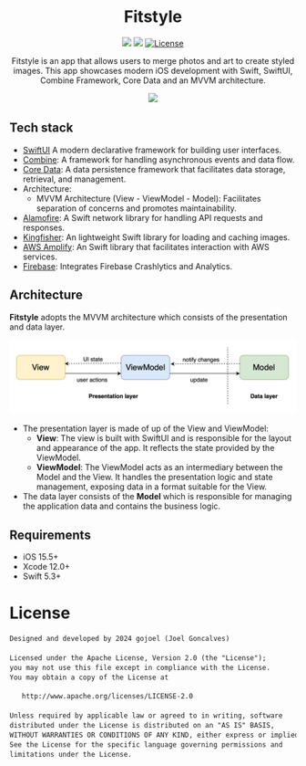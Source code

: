 <h1 align="center">Fitstyle</h1>

<p align="center">
  <img src="https://img.shields.io/badge/iOS-15.5-blue" />  
  <img src="https://img.shields.io/badge/SwiftUI-5.3-yellow" />
  <a href="https://opensource.org/licenses/Apache-2.0"><img alt="License" src="https://img.shields.io/badge/License-Apache%202.0-blue.svg"/></a>
</p>

<p align="center">Fitstyle is an app that allows users to merge photos and art to create styled images. This app showcases modern iOS development with Swift, SwiftUI, Combine Framework, Core Data and an MVVM architecture.</p>

<p align="center">
<img src="assets/screenshot.png"/>
</p>

## Tech stack 
- [SwiftUI](https://developer.apple.com/xcode/swiftui/) A modern declarative framework for building user interfaces.
- [Combine](https://developer.apple.com/documentation/combine): A framework for handling asynchronous events and data flow.
- [Core Data](https://developer.apple.com/documentation/coredata): A data persistence framework that facilitates data storage, retrieval, and management.
- Architecture:
  - MVVM Architecture (View - ViewModel - Model): Facilitates separation of concerns and promotes maintainability.
- [Alamofire](https://github.com/Alamofire/Alamofire): A Swift network library for handling API requests and responses.
- [Kingfisher](https://github.com/onevcat/Kingfisher): An lightweight Swift library for loading and caching images.
- [AWS Amplify](https://github.com/aws-amplify/amplify-iOS): An Swift library that facilitates interaction with AWS services.
- [Firebase](https://firebase.google.com): Integrates Firebase Crashlytics and Analytics. 

## Architecture
**Fitstyle** adopts the MVVM architecture which consists of the presentation and data layer.

![architecture](assets/mvvm.png)
- The presentation layer is made of up of the View and ViewModel: 
  - **View**: The view is built with SwiftUI and is responsible for the layout and appearance of the app. It reflects the state provided by the ViewModel.
  - **ViewModel**: The ViewModel acts as an intermediary between the Model and the View. It handles the presentation logic and state management, exposing data in a format suitable for the View.
- The data layer consists of the **Model** which is responsible for managing the application data and contains the business logic. 

## Requirements
- iOS 15.5+
- Xcode 12.0+
- Swift 5.3+

# License
```xml
Designed and developed by 2024 gojoel (Joel Goncalves)

Licensed under the Apache License, Version 2.0 (the "License");
you may not use this file except in compliance with the License.
You may obtain a copy of the License at

   http://www.apache.org/licenses/LICENSE-2.0

Unless required by applicable law or agreed to in writing, software
distributed under the License is distributed on an "AS IS" BASIS,
WITHOUT WARRANTIES OR CONDITIONS OF ANY KIND, either express or implied.
See the License for the specific language governing permissions and
limitations under the License.
```
